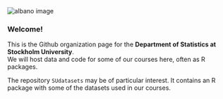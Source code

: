 <img src="https://github.com/StatisticsSU/.github/raw/main/images/albanomontage.jpg" alt="albano image">

### Welcome!

This is the Github organization page for the **Department of Statistics at Stockholm University**. \
We will host data and code for some of our courses here, often as R packages. 

The repository `SUdatasets` may be of particular interest. It contains an R package with some of the datasets used in our courses.
